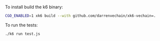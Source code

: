 To install build the k6 binary:

```bash
CGO_ENABLED=1 xk6 build --with github.com/darrenvechain/xk6-vechain=.
```

To run the tests:

```bash
./k6 run test.js
```
